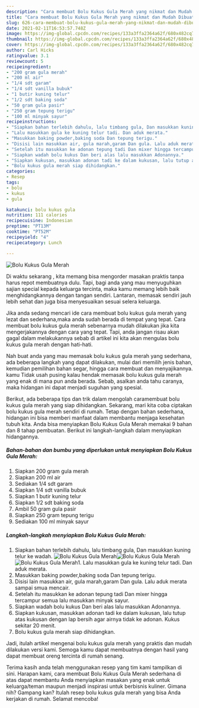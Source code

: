 ```yaml
---
description: "Cara membuat Bolu Kukus Gula Merah yang nikmat dan Mudah Dibuat"
title: "Cara membuat Bolu Kukus Gula Merah yang nikmat dan Mudah Dibuat"
slug: 626-cara-membuat-bolu-kukus-gula-merah-yang-nikmat-dan-mudah-dibuat
date: 2021-02-11T16:53:57.748Z
image: https://img-global.cpcdn.com/recipes/133a3ffa2364a62f/680x482cq70/bolu-kukus-gula-merah-foto-resep-utama.jpg
thumbnail: https://img-global.cpcdn.com/recipes/133a3ffa2364a62f/680x482cq70/bolu-kukus-gula-merah-foto-resep-utama.jpg
cover: https://img-global.cpcdn.com/recipes/133a3ffa2364a62f/680x482cq70/bolu-kukus-gula-merah-foto-resep-utama.jpg
author: Carl Hicks
ratingvalue: 3.1
reviewcount: 5
recipeingredient:
- "200 gram gula merah"
- "200 ml air"
- "1/4 sdt garam"
- "1/4 sdt vanilla bubuk"
- "1 butir kuning telur"
- "1/2 sdt baking soda"
- "50 gram gula pasir"
- "250 gram tepung terigu"
- "100 ml minyak sayur"
recipeinstructions:
- "Siapkan bahan terlebih dahulu, lalu timbang gula, Dan masukkan kuning telur ke wadah."
- "Lalu masukkan gula ke kuning telur tadi. Dan aduk merata."
- "Masukkan baking powder,baking soda Dan tepung terigu."
- "Disisi lain masukkan air, gula marah,garam Dan gula. Lalu aduk merata sampai smua mencair."
- "Setelah itu masukkan ke adonan tepung tadi Dan mixer hingga tercampur semua lalu masukkan minyak sayur."
- "Siapkan wadah bolu kukus Dan beri alas lalu masukkan Adonannya."
- "Siapkan kukusan, masukkan adonan tadi ke dalam kukusan, lalu tutup atas kukusan dengan lap bersih agar airnya tidak ke adonan. Kukus sekitar 20 menit."
- "Bolu kukus gula merah siap dihidangkan."
categories:
- Resep
tags:
- bolu
- kukus
- gula

katakunci: bolu kukus gula 
nutrition: 111 calories
recipecuisine: Indonesian
preptime: "PT13M"
cooktime: "PT52M"
recipeyield: "4"
recipecategory: Lunch

---
```



![Bolu Kukus Gula Merah](https://img-global.cpcdn.com/recipes/133a3ffa2364a62f/680x482cq70/bolu-kukus-gula-merah-foto-resep-utama.jpg)

Di waktu  sekarang , kita memang bisa mengorder masakan praktis tanpa harus repot membuatnya dulu. Tapi, bagi anda yang mau menyuguhkan sajian special kepada keluarga tercinta, maka kamu memang lebih baik menghidangkannya dengan tangan sendiri. Lantaran, memasak sendiri jauh lebih sehat dan juga bisa menyesuaikan sesuai selera keluarga.

Jika anda sedang mencari ide cara membuat bolu kukus gula merah yang lezat dan sederhana,maka anda sudah berada di tempat yang tepat. Cara membuat bolu kukus gula merah  sebenarnya mudah dilakukan jika kita mengerjakannya dengan cara yang tepat. Tapi, anda jangan risau akan gagal dalam melakukannya 
sebab di artikel ini kita akan mengulas bolu kukus gula merah dengan hati-hati.  



Nah buat anda yang mau memasak bolu kukus gula merah yang sederhana, ada beberapa langkah yang dapat dilakukan, mulai dari memilih jenis bahan, kemudian pemilihan bahan segar, hingga cara membuat dan menyajikannya. kamu Tidak usah pusing kalau hendak memasak bolu kukus gula merah yang enak di mana pun anda berada. Sebab, asalkan anda  tahu caranya, maka hidangan ini dapat menjadi suguhan yang spesial.

Berikut, ada beberapa tips dan trik dalam mengolah caramembuat bolu kukus gula merah yang siap dihidangkan. Sekarang, mari kita coba ciptakan bolu kukus gula merah sendiri di rumah. Tetap dengan bahan sederhana, hidangan ini bisa memberi manfaat dalam membantu menjaga kesehatan tubuh kita. Anda bisa menyiapkan Bolu Kukus Gula Merah memakai 9 bahan dan 8 tahap pembuatan. Berikut ini langkah-langkah dalam menyiapkan hidangannya.

<!--inarticleads1-->

##### Bahan-bahan dan bumbu yang diperlukan untuk menyiapkan Bolu Kukus Gula Merah:

1. Siapkan 200 gram gula merah
1. Siapkan 200 ml air
1. Sediakan 1/4 sdt garam
1. Siapkan 1/4 sdt vanilla bubuk
1. Siapkan 1 butir kuning telur
1. Siapkan 1/2 sdt baking soda
1. Ambil 50 gram gula pasir
1. Siapkan 250 gram tepung terigu
1. Sediakan 100 ml minyak sayur




<!--inarticleads2-->

##### Langkah-langkah menyiapkan Bolu Kukus Gula Merah:

1. Siapkan bahan terlebih dahulu, lalu timbang gula, Dan masukkan kuning telur ke wadah.
<img src="https://img-global.cpcdn.com/steps/174558d38c22c088/160x128cq70/bolu-kukus-gula-merah-langkah-memasak-1-foto.jpg" alt="Bolu Kukus Gula Merah"><img src="https://img-global.cpcdn.com/steps/2c62d12141b3f4dc/160x128cq70/bolu-kukus-gula-merah-langkah-memasak-1-foto.jpg" alt="Bolu Kukus Gula Merah"><img src="https://img-global.cpcdn.com/steps/c422e46d5349fa56/160x128cq70/bolu-kukus-gula-merah-langkah-memasak-1-foto.jpg" alt="Bolu Kukus Gula Merah">1. Lalu masukkan gula ke kuning telur tadi. Dan aduk merata.
1. Masukkan baking powder,baking soda Dan tepung terigu.
1. Disisi lain masukkan air, gula marah,garam Dan gula. Lalu aduk merata sampai smua mencair.
1. Setelah itu masukkan ke adonan tepung tadi Dan mixer hingga tercampur semua lalu masukkan minyak sayur.
1. Siapkan wadah bolu kukus Dan beri alas lalu masukkan Adonannya.
1. Siapkan kukusan, masukkan adonan tadi ke dalam kukusan, lalu tutup atas kukusan dengan lap bersih agar airnya tidak ke adonan. Kukus sekitar 20 menit.
1. Bolu kukus gula merah siap dihidangkan.




Jadi, itulah artikel mengenai  bolu kukus gula merah  yang praktis dan mudah dilakukan versi kami. Semoga kamu dapat membuatnya dengan hasil yang dapat membuat oreng tercinta di rumah senang. 

Terima kasih anda telah menggunakan resep yang tim kami tampilkan di sini. Harapan kami, cara membuat  Bolu Kukus Gula Merah sederhana di atas dapat membantu Anda menyiapkan masakan yang enak untuk keluarga/teman maupun menjadi inspirasi untuk berbisnis kuliner. Gimana nih? Gampang kan? Itulah resep bolu kukus gula merah yang bisa Anda kerjakan di rumah. Selamat mencoba!


